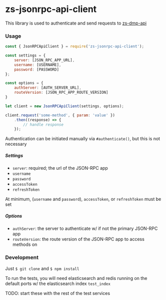 # zs-jsonrpc-api-client

This library is used to authenticate and send requests to [zs-dmp-api](https://git.zipscene.com/dmp/zs-dmp-api)

### Usage

```js
const { JsonRPCApiClient } = require('zs-jsonrpc-api-client');

const settings = {
	server: [JSON_RPC_APP_URL],
	username: [USERNAME],
	password: [PASSWORD]
};

const options = {
	authServer: [AUTH_SERVER_URL],
	routeVersion: [JSON_RPC_APP_ROUTE_VERSION]
}

let client = new JsonRPCApiClient(settings, options);

client.request('some-method', { param: 'value' })
	.then((response) => {
		// handle response
	});
```

Authentication can be initiated manually via `#authenticate()`, but this is not necessary

##### Settings
- `server`: required; the url of the JSON-RPC app
- `username`
- `password`
- `accessToken`
- `refreshToken`

At minimum, (`username` and `password`), `accessToken`, or `refreshToken` must be set

##### Options
- `authServer`: the server to authenticate w/ if not the primary JSON-RPC app
- `routeVersion`: the route version of the JSON-RPC app to access methods on

### Development
Just `$ git clone` and `$ npm install`

To run the tests, you will need elasticsearch and redis running on the default ports w/ the elasticsearch index `test_index`

TODO: start these with the rest of the test services
